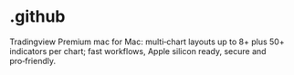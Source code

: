 # .github
Tradingview Premium mac for Mac: multi‑chart layouts up to 8+ plus 50+ indicators per chart; fast workflows, Apple silicon ready, secure and pro‑friendly.
